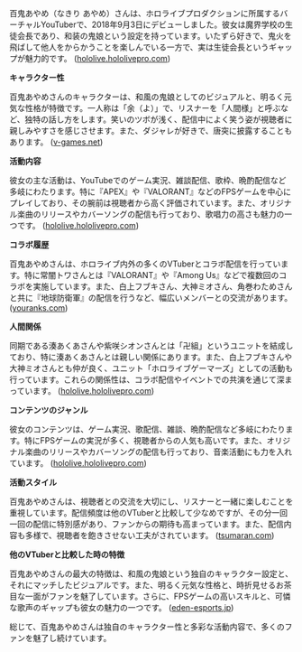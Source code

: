 百鬼あやめ（なきり あやめ）さんは、ホロライブプロダクションに所属するバーチャルYouTuberで、2018年9月3日にデビューしました。彼女は魔界学校の生徒会長であり、和装の鬼娘という設定を持っています。いたずら好きで、鬼火を飛ばして他人をからかうことを楽しんでいる一方で、実は生徒会長というギャップが魅力的です。 ([hololive.hololivepro.com](https://hololive.hololivepro.com/talents/nakiri-ayame/?utm_source=openai))

**キャラクター性**

百鬼あやめさんのキャラクターは、和風の鬼娘としてのビジュアルと、明るく元気な性格が特徴です。一人称は「余（よ）」で、リスナーを「人間様」と呼ぶなど、独特の話し方をします。笑いのツボが浅く、配信中によく笑う姿が視聴者に親しみやすさを感じさせます。また、ダジャレが好きで、唐突に披露することもあります。 ([v-games.net](https://v-games.net/nakiri-ayame/?utm_source=openai))

**活動内容**

彼女の主な活動は、YouTubeでのゲーム実況、雑談配信、歌枠、晩酌配信など多岐にわたります。特に『APEX』や『VALORANT』などのFPSゲームを中心にプレイしており、その腕前は視聴者から高く評価されています。また、オリジナル楽曲のリリースやカバーソングの配信も行っており、歌唱力の高さも魅力の一つです。 ([hololive.hololivepro.com](https://hololive.hololivepro.com/talents/nakiri-ayame/?utm_source=openai))

**コラボ履歴**

百鬼あやめさんは、ホロライブ内外の多くのVTuberとコラボ配信を行っています。特に常闇トワさんとは『VALORANT』や『Among Us』などで複数回のコラボを実施しています。また、白上フブキさん、大神ミオさん、角巻わためさんと共に『地球防衛軍』の配信を行うなど、幅広いメンバーとの交流があります。 ([youranks.com](https://youranks.com/channels/coll_detail_list/1820/?utm_source=openai))

**人間関係**

同期である湊あくあさんや紫咲シオンさんとは「卍組」というユニットを結成しており、特に湊あくあさんとは親しい関係にあります。また、白上フブキさんや大神ミオさんとも仲が良く、ユニット「ホロライブゲーマーズ」としての活動も行っています。これらの関係性は、コラボ配信やイベントでの共演を通じて深まっています。 ([hololive.hololivepro.com](https://hololive.hololivepro.com/talents/nakiri-ayame/?utm_source=openai))

**コンテンツのジャンル**

彼女のコンテンツは、ゲーム実況、歌配信、雑談、晩酌配信など多岐にわたります。特にFPSゲームの実況が多く、視聴者からの人気も高いです。また、オリジナル楽曲のリリースやカバーソングの配信も行っており、音楽活動にも力を入れています。 ([hololive.hololivepro.com](https://hololive.hololivepro.com/talents/nakiri-ayame/?utm_source=openai))

**活動スタイル**

百鬼あやめさんは、視聴者との交流を大切にし、リスナーと一緒に楽しむことを重視しています。配信頻度は他のVTuberと比較して少なめですが、その分一回一回の配信に特別感があり、ファンからの期待も高まっています。また、配信内容も多様で、視聴者を飽きさせない工夫がされています。 ([tsumaran.com](https://tsumaran.com/why-hyakki-ayame-is-popular/?utm_source=openai))

**他のVTuberと比較した時の特徴**

百鬼あやめさんの最大の特徴は、和風の鬼娘という独自のキャラクター設定と、それにマッチしたビジュアルです。また、明るく元気な性格と、時折見せるお茶目な一面がファンを魅了しています。さらに、FPSゲームの高いスキルと、可憐な歌声のギャップも彼女の魅力の一つです。 ([eden-esports.jp](https://eden-esports.jp/archives/1323?utm_source=openai))

総じて、百鬼あやめさんは独自のキャラクター性と多彩な活動内容で、多くのファンを魅了し続けています。 